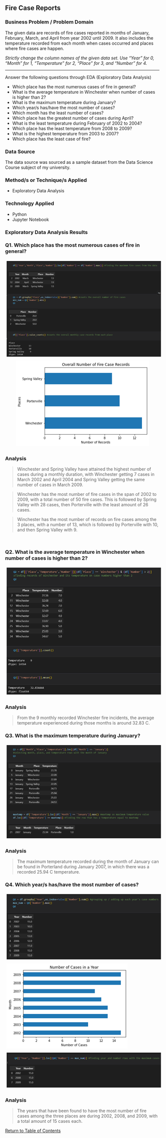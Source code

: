 <h2 id="fire-case"> Fire Case Reports </h2>

<h3> Business Problem / Problem Domain </h3>

The given data are records of fire cases reported in months of January, February, March, and April from year 2002 until 2009. 
It also includes the temperature recorded from each month when cases occurred and places where fire cases are happen.

<i>Strictly change the column names of the given data set.  Use “Year” for 0, “Month” for 1, “Temperature” for 2, “Place” for 3, and “Number” for 4.</i>

<hr>

Answer the following questions through EDA (Exploratory Data Analysis)

<ul>
    <li>Which place has the most numerous cases of fire in general?</li>
    <li>What is the average temperature in Winchester when number of cases is higher than 2?</li>
    <li>What is the maximum temperature during January?</li>
    <li>Which year/s has/have the most number of cases?</li>
    <li>Which month has the least number of cases?</li>
    <li>Which place has the greatest number of cases during April?</li>
    <li>What is the least temperature during February of 2002 to 2004?</li>
    <li>Which place has the least temperature from 2008 to 2009?</li>
    <li>What is the highest temperature from 2003 to 2007?</li>
    <li>Which place has the least case of fire?</li>
</ul>

<h3> Data Source </h3>

The data source was sourced as a sample dataset from the Data Science Course subject of my university.

<h3> Method/s or Technique/s Applied </h3>

<ul>
  <li>Exploratory Data Analysis</li>
</ul>

<h3> Technology Applied </h3>

<ul>
  <li>Python</li>
  <li>Jupyter Notebook</li>
</ul>

<h3> Exploratory Data Analysis Results </h3>

<h3> Q1. Which place has the most numerous cases of fire in general? </h3>

<div align="center">

<img style="padding: 5px;" src="Data Portfolio (Python-only)\Basic Data Exploration\Fire Case Reports\Q1_1.png" alt="python code for Q1">

<img style="padding: 5px;" src="Data Portfolio (Python-only)\Basic Data Exploration\Fire Case Reports\Q1_2.png" alt="Q1 bar graph">

</div>

<h3> Analysis </h3>

> Winchester and Spring Valley have attained the highest number of cases during a monthly duration, with Winchester getting 7 cases in March 2002 and April 2004 and Spring Valley getting the same number of cases in March 2009.

> Winchester has the most number of fire cases in the span of 2002 to 2009, with a total number of 50 fire cases. This is followed by Spring Valley with 28 cases, then Porterville with the least amount of 26 cases.

> Winchester has the most number of records on fire cases among the 3 places, with a number of 13, which is followed by Porterville with 10, and then Spring Valley with 9. 

<br>

<h3> Q2. What is the average temperature in Winchester when number of cases is higher than 2? </h3>

<img style="padding: 5px;" src="Data Portfolio (Python-only)\Basic Data Exploration\Fire Case Reports\Q2_1.png" alt="python code for Q2">

<h3> Analysis </h3>

> From the 9 monthly recorded Winchester fire incidents, the average temperature experienced during those months is around 32.83 C.

<h3> Q3. What is the maximum temperature during January? </h3>

<img style="padding: 5px;" src="Data Portfolio (Python-only)\Basic Data Exploration\Fire Case Reports\Q3_1.png" alt="python code for Q3">

<h3> Analysis </h3>

> The maximum temperature recorded during the month of January can be found in Porterland during January 2007, in which there was a recorded 25.94 C temperature.

<h3> Q4. Which year/s has/have the most number of cases? </h3>

<img style="padding: 5px;" src="Data Portfolio (Python-only)\Basic Data Exploration\Fire Case Reports\Q4_1.png" alt="python code for Q4 - 1">

<img style="padding: 5px;" src="Data Portfolio (Python-only)\Basic Data Exploration\Fire Case Reports\Q4_2.png" alt="Q4 bar graph">

<img style="padding: 5px;" src="Data Portfolio (Python-only)\Basic Data Exploration\Fire Case Reports\Q4_3.png" alt="python code for Q4 - 3">

<h3> Analysis </h3>

> The years that have been found to have the most number of fire cases among the three places are during 2002, 2008, and 2009, with a total amount of 15 cases each.

<nav>
<p><a href="README.md #table-of-contents">Return to Table of Contents</a></p>
</nav>